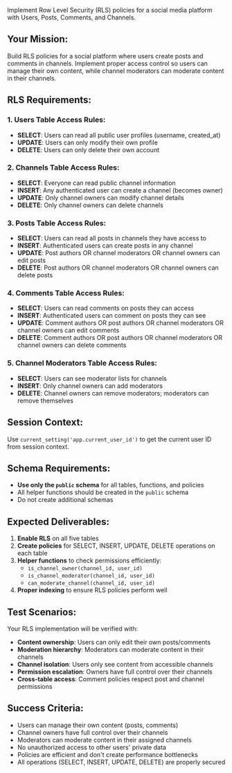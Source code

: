 Implement Row Level Security (RLS) policies for a social media platform with Users, Posts, Comments, and Channels.

## Your Mission:

Build RLS policies for a social platform where users create posts and comments in channels. Implement proper access control so users can manage their own content, while channel moderators can moderate content in their channels.

## RLS Requirements:

### 1. Users Table Access Rules:
- **SELECT**: Users can read all public user profiles (username, created_at)
- **UPDATE**: Users can only modify their own profile
- **DELETE**: Users can only delete their own account

### 2. Channels Table Access Rules:
- **SELECT**: Everyone can read public channel information
- **INSERT**: Any authenticated user can create a channel (becomes owner)
- **UPDATE**: Only channel owners can modify channel details
- **DELETE**: Only channel owners can delete channels

### 3. Posts Table Access Rules:
- **SELECT**: Users can read all posts in channels they have access to
- **INSERT**: Authenticated users can create posts in any channel
- **UPDATE**: Post authors OR channel moderators OR channel owners can edit posts
- **DELETE**: Post authors OR channel moderators OR channel owners can delete posts

### 4. Comments Table Access Rules:
- **SELECT**: Users can read comments on posts they can access
- **INSERT**: Authenticated users can comment on posts they can see
- **UPDATE**: Comment authors OR post authors OR channel moderators OR channel owners can edit comments
- **DELETE**: Comment authors OR post authors OR channel moderators OR channel owners can delete comments

### 5. Channel Moderators Table Access Rules:
- **SELECT**: Users can see moderator lists for channels
- **INSERT**: Only channel owners can add moderators
- **DELETE**: Channel owners can remove moderators; moderators can remove themselves

## Session Context:

Use `current_setting('app.current_user_id')` to get the current user ID from session context.

## Schema Requirements:

- **Use only the `public` schema** for all tables, functions, and policies
- All helper functions should be created in the `public` schema
- Do not create additional schemas

## Expected Deliverables:

1. **Enable RLS** on all five tables
2. **Create policies** for SELECT, INSERT, UPDATE, DELETE operations on each table
3. **Helper functions** to check permissions efficiently:
   - `is_channel_owner(channel_id, user_id)`
   - `is_channel_moderator(channel_id, user_id)`
   - `can_moderate_channel(channel_id, user_id)`
4. **Proper indexing** to ensure RLS policies perform well

## Test Scenarios:

Your RLS implementation will be verified with:

- **Content ownership**: Users can only edit their own posts/comments
- **Moderation hierarchy**: Moderators can moderate content in their channels
- **Channel isolation**: Users only see content from accessible channels
- **Permission escalation**: Owners have full control over their channels
- **Cross-table access**: Comment policies respect post and channel permissions

## Success Criteria:

- Users can manage their own content (posts, comments)
- Channel owners have full control over their channels
- Moderators can moderate content in their assigned channels
- No unauthorized access to other users' private data
- Policies are efficient and don't create performance bottlenecks
- All operations (SELECT, INSERT, UPDATE, DELETE) are properly secured
